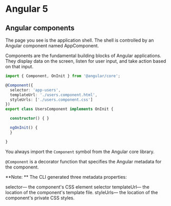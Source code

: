 # Angular 5

## Angular components
The page you see is the application shell. The shell is controlled by an Angular component named AppComponent.

Components are the fundamental building blocks of Angular applications. They display data on the screen, listen for user input, and take action based on that input.

```typescript
import { Component, OnInit } from '@angular/core';

@Component({
  selector: 'app-users',
  templateUrl: './users.component.html',
  styleUrls: ['./users.component.css']
})
export class UsersComponent implements OnInit {

  constructor() { }

  ngOnInit() {
  }

}
```
You always import the `Component` symbol from the Angular core library.

`@Component` is a decorator function that specifies the Angular metadata for the component.

**Note: ** The CLI generated three metadata properties:

selector— the component's CSS element selector
templateUrl— the location of the component's template file.
styleUrls— the location of the component's private CSS styles.
